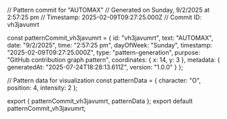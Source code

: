 // Pattern commit for "AUTOMAX"
// Generated on Sunday, 9/2/2025 at 2:57:25 pm
// Timestamp: 2025-02-09T09:27:25.000Z
// Commit ID: vh3javumrt

const patternCommit_vh3javumrt = {
  id: "vh3javumrt",
  text: "AUTOMAX",
  date: "9/2/2025",
  time: "2:57:25 pm",
  dayOfWeek: "Sunday",
  timestamp: "2025-02-09T09:27:25.000Z",
  type: "pattern-generation",
  purpose: "GitHub contribution graph pattern",
  coordinates: {
    x: 14,
    y: 3
  },
  metadata: {
    generatedAt: "2025-07-24T18:28:13.611Z",
    version: "1.0.0"
  }
};

// Pattern data for visualization
const patternData = {
  character: "O",
  position: 4,
  intensity: 2
};

export { patternCommit_vh3javumrt, patternData };
export default patternCommit_vh3javumrt;
